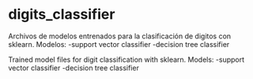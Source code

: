 # digits_classifier
Archivos de modelos entrenados para la clasificación de digitos con sklearn.
Modelos: 
-support vector classifier 
-decision tree classifier


Trained model files for digit classification with sklearn.
Models:
-support vector classifier 
-decision tree classifier